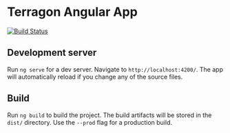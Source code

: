# Terragon Angular App
[![Build Status](https://jenkins.terragon.us/buildStatus/icon?job=Terragon+Angular)](https://jenkins.terragon.us/job/Terragon%20Angular/)

## Development server

Run `ng serve` for a dev server. Navigate to `http://localhost:4200/`. The app will automatically reload if you change any of the source files.

## Build

Run `ng build` to build the project. The build artifacts will be stored in the `dist/` directory. Use the `--prod` flag for a production build.
